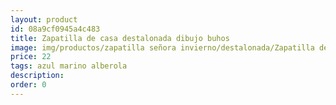 ```yaml
---
layout: product
id: 08a9cf0945a4c483
title: Zapatilla de casa destalonada dibujo buhos
image: img/productos/zapatilla señora invierno/destalonada/Zapatilla de casa destalonada dibujo buhos=22=azul marino alberola.webp
price: 22
tags: azul marino alberola
description: 
order: 0
---
```


